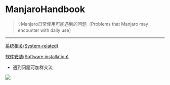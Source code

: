 # ManjaroHandbook
>💡Manjaro日常使用可能遇到的问题（Problems that Manjaro may encounter with daily use）

---
[系统相关(System-related)](https://github.com/Moriarty1024/Manjaro-Handbook/blob/master/%E7%B3%BB%E7%BB%9F%E7%9B%B8%E5%85%B3.md)

[软件安装(Software installation)](https://github.com/Moriarty1024/Manjaro-Handbook/blob/master/%E8%BD%AF%E4%BB%B6%E5%AE%89%E8%A3%85.md)

- 遇到问题可加群交流

![](https://gitee.com/moriarty1024/markdown_image/raw/master/img/%E5%BE%AE%E4%BF%A1%E4%BA%A4%E6%B5%81%E7%BE%A4%E4%BA%8C%E7%BB%B4%E7%A0%81.png)
